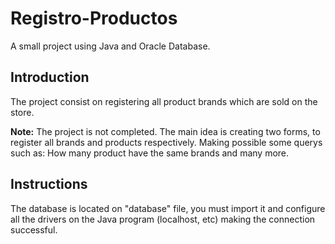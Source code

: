 # Registro-Productos
A small project using Java and Oracle Database.
## Introduction
The project consist on registering all product brands which are sold on the store.

**Note:** The project is not completed. The main idea is creating two forms, to register all brands and products respectively. Making possible some querys such as: How many product have the same brands and many more.

## Instructions
The database is located on "database" file, you must import it and configure all the drivers on the Java program (localhost, etc) making the connection successful.
